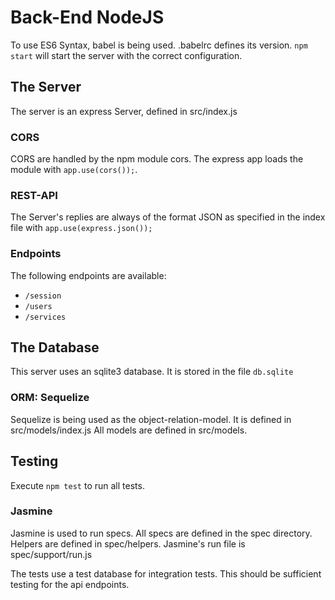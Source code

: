 # Back-End NodeJS
To use ES6 Syntax, babel is being used. .babelrc defines its version.
`npm start` will start the server with the correct configuration.

## The Server
The server is an express Server, defined in src/index.js

### CORS
CORS are handled by the npm module cors.
The express app loads the module with `app.use(cors());`.

### REST-API
The Server's replies are always of the format JSON as specified in the index file with `app.use(express.json());`

### Endpoints
The following endpoints are available:
* `/session`
* `/users`
* `/services`

## The Database
This server uses an sqlite3 database. It is stored in the file `db.sqlite`

### ORM: Sequelize
Sequelize is being used as the object-relation-model. It is defined in src/models/index.js
All models are defined in src/models.


## Testing
Execute `npm test` to run all tests.

### Jasmine
Jasmine is used to run specs. All specs are defined in the spec directory. Helpers are defined in spec/helpers. Jasmine's run file is spec/support/run.js

The tests use a test database for integration tests. This should be sufficient testing for the api endpoints.
